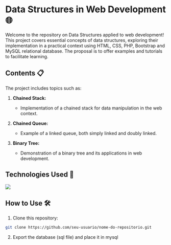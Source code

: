 # Data Structures in Web Development 🌐

Welcome to the repository on Data Structures applied to web development! This project covers essential concepts of data structures, exploring their implementation in a practical context using HTML, CSS, PHP, Bootstrap and MySQL relational database. The proposal is to offer examples and tutorials to facilitate learning.

## Contents 📋

The project includes topics such as:

1. **Chained Stack:**
   - Implementation of a chained stack for data manipulation in the web context.

2. **Chained Queue:**
   - Example of a linked queue, both simply linked and doubly linked.

3. **Binary Tree:**
   - Demonstration of a binary tree and its applications in web development.

## Technologies Used 🚀

<a href="https://skillicons.dev">
      <img src="https://skillicons.dev/icons?i=html,css,php,bootstrap,mysql" />
    </a>


## How to Use 🛠️

1. Clone this repository:

```bash
git clone https://github.com/seu-usuario/nome-do-repositorio.git
 ```
2. Export the database (sql file) and place it in mysql
